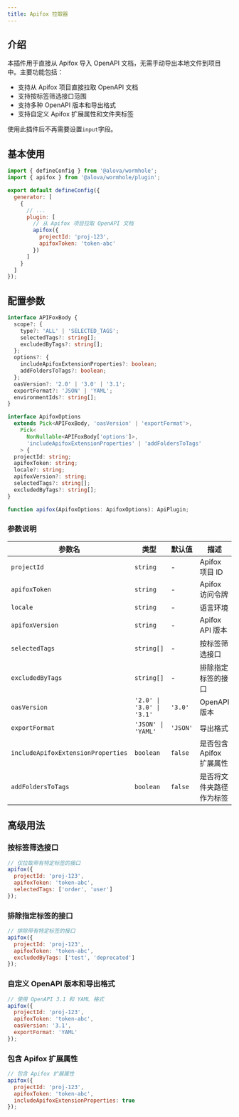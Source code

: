 ```yaml
---
title: Apifox 拉取器
---
```


## 介绍

本插件用于直接从 Apifox 导入 OpenAPI 文档，无需手动导出本地文件到项目中。主要功能包括：

- 支持从 Apifox 项目直接拉取 OpenAPI 文档
- 支持按标签筛选接口范围
- 支持多种 OpenAPI 版本和导出格式
- 支持自定义 Apifox 扩展属性和文件夹标签

使用此插件后不再需要设置`input`字段。

## 基本使用

```javascript title="alova.config.js"
import { defineConfig } from '@alova/wormhole';
import { apifox } from '@alova/wormhole/plugin';

export default defineConfig({
  generator: [
    {
      // ...
      plugin: [
        // 从 Apifox 项目拉取 OpenAPI 文档
        apifox({
          projectId: 'proj-123',
          apifoxToken: 'token-abc'
        })
      ]
    }
  ]
});
```

## 配置参数

```typescript
interface APIFoxBody {
  scope?: {
    type?: 'ALL' | 'SELECTED_TAGS';
    selectedTags?: string[];
    excludedByTags?: string[];
  };
  options?: {
    includeApifoxExtensionProperties?: boolean;
    addFoldersToTags?: boolean;
  };
  oasVersion?: '2.0' | '3.0' | '3.1';
  exportFormat?: 'JSON' | 'YAML';
  environmentIds?: string[];
}

interface ApifoxOptions
  extends Pick<APIFoxBody, 'oasVersion' | 'exportFormat'>,
    Pick<
      NonNullable<APIFoxBody['options']>,
      'includeApifoxExtensionProperties' | 'addFoldersToTags'
    > {
  projectId: string;
  apifoxToken: string;
  locale?: string;
  apifoxVersion?: string;
  selectedTags?: string[];
  excludedByTags?: string[];
}

function apifox(ApifoxOptions: ApifoxOptions): ApiPlugin;
```

### 参数说明

| 参数名                             | 类型                      | 默认值   | 描述                     |
| ---------------------------------- | ------------------------- | -------- | ------------------------ |
| `projectId`                        | `string`                  | -        | Apifox 项目 ID           |
| `apifoxToken`                      | `string`                  | -        | Apifox 访问令牌          |
| `locale`                           | `string`                  | -        | 语言环境                 |
| `apifoxVersion`                    | `string`                  | -        | Apifox API 版本          |
| `selectedTags`                     | `string[]`                | -        | 按标签筛选接口           |
| `excludedByTags`                   | `string[]`                | -        | 排除指定标签的接口       |
| `oasVersion`                       | `'2.0' \| '3.0' \| '3.1'` | `'3.0'`  | OpenAPI 版本             |
| `exportFormat`                     | `'JSON' \| 'YAML'`        | `'JSON'` | 导出格式                 |
| `includeApifoxExtensionProperties` | `boolean`                 | `false`  | 是否包含 Apifox 扩展属性 |
| `addFoldersToTags`                 | `boolean`                 | `false`  | 是否将文件夹路径作为标签 |

## 高级用法

### 按标签筛选接口

```javascript
// 仅拉取带有特定标签的接口
apifox({
  projectId: 'proj-123',
  apifoxToken: 'token-abc',
  selectedTags: ['order', 'user']
});
```

### 排除指定标签的接口

```javascript
// 排除带有特定标签的接口
apifox({
  projectId: 'proj-123',
  apifoxToken: 'token-abc',
  excludedByTags: ['test', 'deprecated']
});
```

### 自定义 OpenAPI 版本和导出格式

```javascript
// 使用 OpenAPI 3.1 和 YAML 格式
apifox({
  projectId: 'proj-123',
  apifoxToken: 'token-abc',
  oasVersion: '3.1',
  exportFormat: 'YAML'
});
```

### 包含 Apifox 扩展属性

```javascript
// 包含 Apifox 扩展属性
apifox({
  projectId: 'proj-123',
  apifoxToken: 'token-abc',
  includeApifoxExtensionProperties: true
});
```
